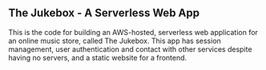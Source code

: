 ## The Jukebox - A Serverless Web App

This is the code for building an AWS-hosted, serverless web application for an online music store, called The Jukebox. This app has session management, user authentication and contact with other services despite having no servers, and a static website for a frontend.
